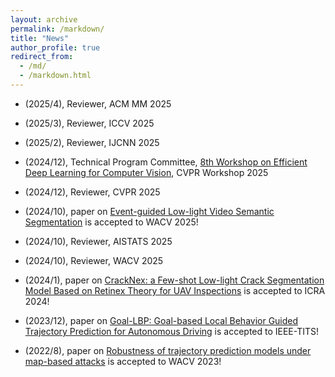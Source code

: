 ```yaml
---
layout: archive
permalink: /markdown/
title: "News"
author_profile: true
redirect_from: 
  - /md/
  - /markdown.html
---
```


* (2025/4), Reviewer, ACM MM 2025

* (2025/3), Reviewer, ICCV 2025
  
* (2025/2), Reviewer, IJCNN 2025

* (2024/12), Technical Program Committee, [8th Workshop on Efficient Deep Learning for Computer Vision](https://lpcv.ai/), CVPR Workshop 2025

* (2024/12), Reviewer, CVPR 2025
 
* (2024/10), paper on [Event-guided Low-light Video Semantic Segmentation](https://openaccess.thecvf.com/content/WACV2025/html/Yao_Event-Guided_Low-Light_Video_Semantic_Segmentation_WACV_2025_paper.html) is accepted to WACV 2025!

* (2024/10), Reviewer, AISTATS 2025

* (2024/10), Reviewer, WACV 2025

* (2024/1), paper on [CrackNex: a Few-shot Low-light Crack Segmentation Model Based on Retinex Theory for UAV Inspections](https://ieeexplore.ieee.org/document/10611660) is accepted to ICRA 2024!

* (2023/12), paper on [Goal-LBP: Goal-based Local Behavior Guided Trajectory Prediction for Autonomous Driving](https://ieeexplore.ieee.org/abstract/document/10367760) is accepted to IEEE-TITS!

* (2022/8), paper on [Robustness of trajectory prediction models under map-based attacks](https://openaccess.thecvf.com/content/WACV2023/html/Zheng_Robustness_of_Trajectory_Prediction_Models_Under_Map-Based_Attacks_WACV_2023_paper.html) is accepted to WACV 2023!
